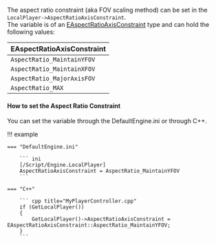 The aspect ratio constraint (aka FOV scaling method) can be set in the `LocalPlayer->AspectRatioAxisConstraint`.  
The variable is of an [EAspectRatioAxisConstraint](https://docs.unrealengine.com/4.27/en-US/API/Runtime/Engine/Engine/EAspectRatioAxisConstraint/) 
type and can hold the following values:

| EAspectRatioAxisConstraint |
| ---------------- |
| `AspectRatio_MaintainYFOV` |
| `AspectRatio_MaintainXFOV` |
| `AspectRatio_MajorAxisFOV` |
| `AspectRatio_MAX` |

#### How to set the Aspect Ratio Constraint

You can set the variable through the DefaultEngine.ini or through C++.

!!! example 

	=== "DefaultEngine.ini"

		``` ini 
		[/Script/Engine.LocalPlayer]
		AspectRatioAxisConstraint = AspectRatio_MaintainYFOV
		```

	=== "C++"

		``` cpp title="MyPlayerController.cpp"
		if (GetLocalPlayer())
		{
			GetLocalPlayer()->AspectRatioAxisConstraint = EAspectRatioAxisConstraint::AspectRatio_MaintainYFOV;
		}
		```
